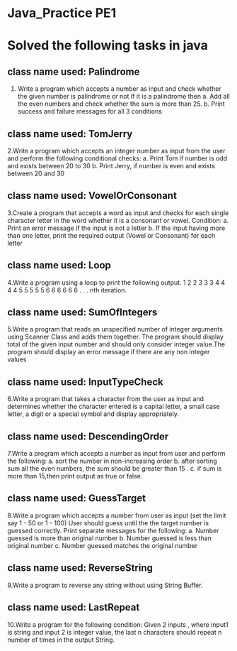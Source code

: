 
# Java_Practice PE1
# Solved the following tasks in java

## class name used: Palindrome
1. Write a program which accepts a number as input and check whether the given number is
palindrome or not If it is a palindrome then
a. Add all the even numbers and check whether the sum is more than 25.
b. Print success and failure messages for all 3 conditions

## class name used: TomJerry
2.Write a program which accepts an integer number as input from the user and perform the
following conditional checks:
a. Print Tom if number is odd and exists between 20 to 30
b. Print Jerry, if number is even and exists between 20 and 30


## class name used: VowelOrConsonant
3.Create a program that accepts a word as input and checks for each single character letter in
the word whether it is a consonant or vowel.
Condition:
a. Print an error message if the input is not a letter
b. If the input having more than one letter, print the required output
(Vowel or Consonant) for each letter


## class name used: Loop
4.Write a program using a loop to print the following output. 1 2 2 3 3 3 4 4 4 4 5 5 5 5 5 6 6 6 6
6 6 . . . nth iteration.


## class name used: SumOfIntegers
5.Write a program that reads an unspecified number of integer arguments using Scanner Class
and adds them together. The program should display total of the given input number and should
only consider integer value.The program should display an error message if there are any non
integer values


## class name used: InputTypeCheck
6.Write a program that takes a character from the user as input and determines whether the
character entered is a capital letter, a small case letter, a digit or a special symbol and display
appropriately.


## class name used: DescendingOrder
7.Write a program which accepts a number as input from user and perform the following:
a. sort the number in non-increasing order
b. after sorting sum all the even numbers, the sum should be greater than 15 .
c. if sum is more than 15,then print output as true or false.


## class name used: GuessTarget
8.Write a program which accepts a number from user as input (set the limit say 1 - 50 or 1 -
100) User should guess until the the target number is guessed correctly.
Print separate messages for the following:
a. Number guessed is more than original number
b. Number guessed is less than original number
c. Number guessed matches the original number


## class name used: ReverseString
9.Write a program to reverse any string without using String Buffer.


## class name used: LastRepeat
10.Write a program for the following condition:
Given 2 inputs , where input1 is string and input 2 is integer value, the last n characters should
repeat n number of times in the output String.

